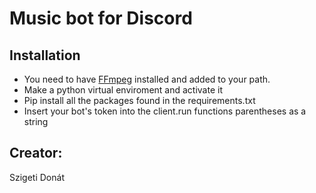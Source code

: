 # Music bot for Discord
## Installation
* You need to have [FFmpeg](https://ffmpeg.org/download.html) installed and added to your path.
* Make a python virtual enviroment and activate it
* Pip install all the packages found in the requirements.txt
* Insert your bot's token into the client.run functions parentheses as a string
## Creator:
Szigeti Donát